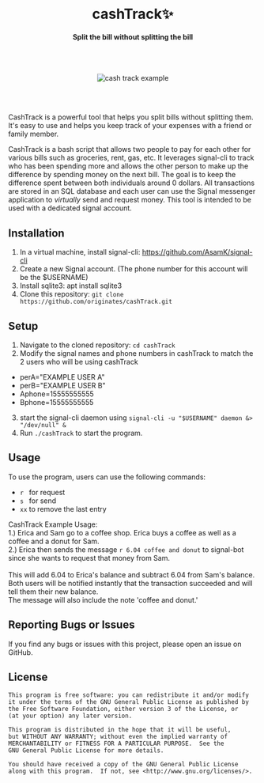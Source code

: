 <br><h1 align="center">cashTrack:sparkles:</h1>

#### <p align="center">Split the bill without splitting the bill</p>
<br><br>


<p align="center"><img src="https://user-images.githubusercontent.com/105183376/229327292-d98418df-f291-45a6-b72a-5b6f663b2a24.gif" alt="cash track example"></p>
<br><br>

CashTrack is a powerful tool that helps you split bills without splitting them. It's easy to use and helps you keep track of your expenses with a friend or family member.

CashTrack is a bash script that allows two people to pay for each other for various bills such as groceries, rent, gas, etc. It leverages signal-cli to track who has been spending more and allows the other person to make up the difference by spending money on the next bill. The goal is to keep the difference spent between both individuals around 0 dollars. All transactions are stored in an SQL database and each user can use the Signal messenger application to *virtually* send and request money. This tool is intended to be used with a dedicated signal account.


## Installation
1. In a virtual machine, install signal-cli: https://github.com/AsamK/signal-cli
2. Create a new Signal account. (The phone number for this account will be the $USERNAME)
3. Install sqlite3: apt install sqlite3
4. Clone this repository: `git clone https://github.com/originates/cashTrack.git`


## Setup
1. Navigate to the cloned repository: `cd cashTrack`
2. Modify the signal names and phone numbers in cashTrack to match the 2 users who will be using cashTrack
- perA="EXAMPLE USER A"
- perB="EXAMPLE USER B"
- Aphone=15555555555 
- Bphone=15555555555
3. start the signal-cli daemon using `signal-cli -u "$USERNAME" daemon &> "/dev/null" &`
4. Run `./cashTrack` to start the program.


## Usage

To use the program, users can use the following commands:
- `r ` for request
- `s ` for send
- `xx` to remove the last entry

CashTrack Example Usage:<br>
1.) Erica and Sam go to a coffee shop. Erica buys a coffee as well as a coffee and a donut for Sam.<br>
2.) Erica then sends the message `r 6.04 coffee and donut` to signal-bot since she wants to request that money from Sam.<br><br>
This will add 6.04 to Erica's balance and subtract 6.04 from Sam's balance.<br>
Both users will be notified instantly that the transaction succeeded and will tell them their new balance.<br>
The message will also include the note 'coffee and donut.'


## Reporting Bugs or Issues
If you find any bugs or issues with this project, please open an issue on GitHub.


## License
```
This program is free software: you can redistribute it and/or modify
it under the terms of the GNU General Public License as published by
the Free Software Foundation, either version 3 of the License, or
(at your option) any later version.

This program is distributed in the hope that it will be useful,
but WITHOUT ANY WARRANTY; without even the implied warranty of
MERCHANTABILITY or FITNESS FOR A PARTICULAR PURPOSE.  See the
GNU General Public License for more details.

You should have received a copy of the GNU General Public License
along with this program.  If not, see <http://www.gnu.org/licenses/>.
```
